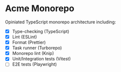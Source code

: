 # Acme Monorepo

Opiniated TypeScript monorepo architecture including:

- [x] Type-checking (TypeScript)
- [x] Lint (ESLint)
- [x] Format (Prettier)
- [x] Task runner (Turborepo)
- [x] Monorepo lint (Knip)
- [x] Unit/Integration tests (Vitest)
- [ ] E2E tests (Playwright)